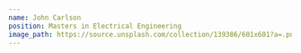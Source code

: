 ```yaml
---
name: John Carlson
position: Masters in Electrical Engineering
image_path: https://source.unsplash.com/collection/139386/601x601?a=.png
---
```

